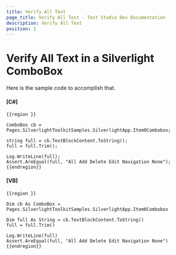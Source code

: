```yaml
---
title: Verify All Text
page_title: Verify All Text - Test Studio Dev Documentation
description: Verify All Text
position: 1
---
```

# Verify All Text in a Silverlight ComboBox 

Here is the sample code to accomplish that.

#### __[C#]__

    {{region }}

    ComboBox cb = Pages.SilverlightToolkitSamples.SilverlightApp.Item0Combobox;
    
    string full = cb.TextBlockContent.ToString();
    full = full.Trim();
    
    Log.WriteLine(full);
    Assert.AreEqual(full, "All Add Delete Edit Navigation None");
    {{endregion}}

#### __[VB]__

    {{region }}

    Dim cb As ComboBox = Pages.SilverlightToolkitSamples.SilverlightApp.Item0Combobox
    
    Dim full As String = cb.TextBlockContent.ToString()
    full = full.Trim()
    
    Log.WriteLine(full)
    Assert.AreEqual(full, "All Add Delete Edit Navigation None")
    {{endregion}}
